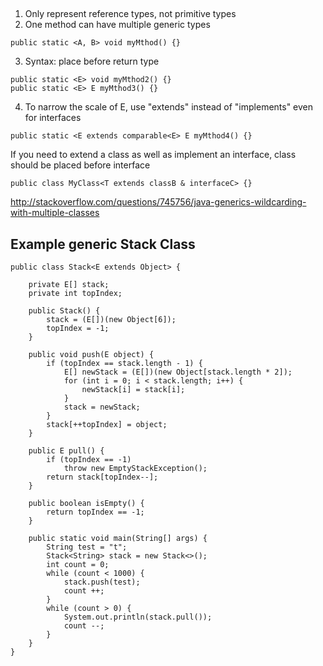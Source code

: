 ##

1. Only represent reference types, not primitive types
2. One method can have multiple generic types  
  ```
  public static <A, B> void myMthod() {}
  ```
3. Syntax: place before return type  
  ```
  public static <E> void myMthod2() {}
  public static <E> E myMthod3() {}
  ```  
4. To narrow the scale of E, use "extends" instead of "implements" even for interfaces  
  ```
  public static <E extends comparable<E> E myMthod4() {}
  ```   
  If you need to extend a class as well as implement an interface, class should be placed before interface  
  ```  
  public class MyClass<T extends classB & interfaceC> {}  
  ```  
  http://stackoverflow.com/questions/745756/java-generics-wildcarding-with-multiple-classes
  

## Example generic Stack Class
```
public class Stack<E extends Object> {

	private E[] stack;
	private int topIndex;
	
	public Stack() {
		stack = (E[])(new Object[6]);
		topIndex = -1;
	}
	
	public void push(E object) {
		if (topIndex == stack.length - 1) {
			E[] newStack = (E[])(new Object[stack.length * 2]);
			for (int i = 0; i < stack.length; i++) {
				newStack[i] = stack[i];
			}
			stack = newStack;
		}
		stack[++topIndex] = object;
	}
	
	public E pull() {
		if (topIndex == -1)
			throw new EmptyStackException();
		return stack[topIndex--];
	}
	
	public boolean isEmpty() {
		return topIndex == -1;
	}
	
	public static void main(String[] args) {
		String test = "t";
		Stack<String> stack = new Stack<>();
		int count = 0;
		while (count < 1000) {
			stack.push(test);
			count ++;
		}
		while (count > 0) {
			System.out.println(stack.pull());
			count --;
		}
	}
}
```
